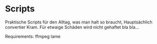 # Scripts
Praktische Scripts für den Alltag, was man halt so braucht, Hauptsächlich convertier Kram. Für etwaige Schäden wird nicht gehaftet bla bla...

Requirements:
ffmpeg
lame